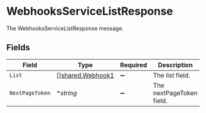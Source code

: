 # WebhooksServiceListResponse

The WebhooksServiceListResponse message.


## Fields

| Field                                                       | Type                                                        | Required                                                    | Description                                                 |
| ----------------------------------------------------------- | ----------------------------------------------------------- | ----------------------------------------------------------- | ----------------------------------------------------------- |
| `List`                                                      | [][shared.Webhook1](../../../pkg/models/shared/webhook1.md) | :heavy_minus_sign:                                          | The list field.                                             |
| `NextPageToken`                                             | **string*                                                   | :heavy_minus_sign:                                          | The nextPageToken field.                                    |